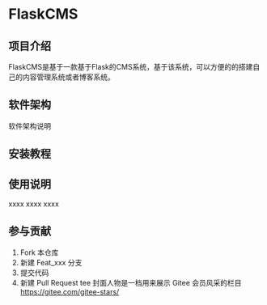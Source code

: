 # FlaskCMS

## 项目介绍

FlaskCMS是基于一款基于Flask的CMS系统，基于该系统，可以方便的的搭建自己的内容管理系统或者博客系统。

## 软件架构

软件架构说明

## 安装教程


## 使用说明

xxxx xxxx xxxx

## 参与贡献

1. Fork 本仓库
2. 新建 Feat_xxx 分支
3. 提交代码
4. 新建 Pull Request tee 封面人物是一档用来展示 Gitee 会员风采的栏目 https://gitee.com/gitee-stars/